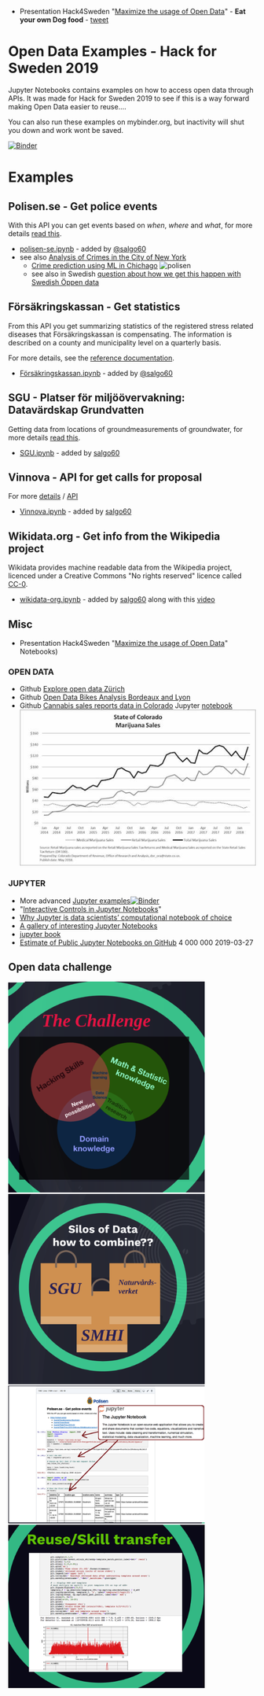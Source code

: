 
* Presentation Hack4Sweden "[Maximize the usage of Open Data](https://prezi.com/gxli-bpyese7/?utm_campaign=share&utm_medium=copy)" - **Eat your own Dog food** - [tweet](https://twitter.com/salgo60/status/1114848533906108416)

# Open Data Examples - Hack for Sweden 2019

Jupyter Notebooks contains examples on how to access open data through APIs. It was made for Hack for Sweden 2019 to see if this is a way forward making Open Data easier to reuse....

You can also run these examples on mybinder.org, but inactivity will shut you down and work wont be saved.

[![Binder](https://mybinder.org/badge_logo.svg)](https://mybinder.org/v2/gh/salgo60/open-data-examples/master?urlpath=%2Flab)

# Examples

## Polisen.se - Get police events
With this API you can get events based on _when_, _where_ and _what_, for more details [read this](https://polisen.se/om-polisen/om-webbplatsen/oppna-data/api-over-polisens-handelser/).

- [polisen-se.ipynb](polisen-se.ipynb) - added by [@salgo60](https://github.com/salgo60)
- see also [Analysis of Crimes in the City of New York](https://github.com/czapol/Analysis-of-Crimes-in-the-City-of-New-York/blob/master/Analysis%20of%20Crimes%20in%20The%20City%20of%20New%20York%20%20-%20Capstone%20Project%201%20-%20Code%20-%20Springboard%202018.ipynb)
  - [Crime prediction using ML in Chichago](https://github.com/code-zeus/Crime-Prediction)
![polisen](https://github.com/salgo60/open-data-examples/raw/37d018ecd1d0324190c3b42dab8de10725060484/OutputPolice.png)
  - see also in Swedish [question about how we get this happen with Swedish Öppen data](https://community.entryscape.com/t/var-data-uttrycks-i-format-x-enligt-specifikation-y-ar-det-ok/346/2?u=magnus_salgo)

## Försäkringskassan - Get statistics
From this API you get summarizing statistics of the registered stress related diseases that Försäkringskassan is compensating. The information is described on a county and municipality level on a quarterly basis.

For more details, see the [reference documentation](https://oppnadata.se/datamangd/#esc_entry=4778&esc_context=547).
- [Försäkringskassan.ipynb](Försäkringskassan.ipynb) - added by [@salgo60](https://github.com/salgo60)

## SGU - Platser för miljöövervakning: Datavärdskap Grundvatten
Getting data from locations of groundmeasurements of groundwater, for more details [read this](https://www.sgu.se/grundvatten/miljoovervakning-av-grundvatten/datavardskap-for-grundvatten/).

- [SGU.ipynb](SGU.ipynb) - added by [salgo60](https://github.com/salgo60)

## Vinnova  - API for get calls for proposal
For more [details](https://www.vinnova.se/en/apply-for-funding/find-the-right-funding/) / [API](https://www.vinnova.se/om-oss/kontakta-oss/om-webbplatsen/oppen-data/)

- [Vinnova.ipynb](Vinnova.ipynb) - added by [salgo60](https://github.com/salgo60)

## Wikidata.org - Get info from the Wikipedia project
Wikidata provides machine readable data from the Wikipedia project, licenced under a Creative Commons "No rights reserved" licence called [CC-0](https://creativecommons.org/share-your-work/public-domain/cc0/).

- [wikidata-org.ipynb](wikidata-org.ipynb) - added by [salgo60](https://github.com/salgo60) along with this [video](https://youtu.be/HrfQioXjGZE)

## Misc
* Presentation Hack4Sweden "[Maximize the usage of Open Data](https://prezi.com/gxli-bpyese7/?utm_campaign=share&utm_medium=copy)"
Notebooks)
### OPEN DATA
* Github [Explore open data Zürich](https://github.com/wildtreetech/explore-open-data)
* Github [Open Data Bikes Analysis Bordeaux and Lyon](https://github.com/Oslandia/open-data-bikes-analysis)
* Github [Cannabis sales reports data in Colorado](https://github.com/cjwinchester/co-weed-sales-data) Jupyter [notebook](https://github.com/cjwinchester/co-weed-sales-data/blob/master/Analysis%20of%20Colorado%20cannabis%20sales%20data.ipynb)
![Sales](https://github.com/cjwinchester/co-weed-sales-data/raw/6f45916eb928dd042a56a5a4321b4b67862703e7/img/mjsales.jpg)
### JUPYTER
* More advanced [Jupyter examples](https://github.com/minrk/ligo-binder/blob/master/index.ipynb)[![Binder](http://mybinder.org/badge.svg)](https://beta.mybinder.org/v2/gh/minrk/ligo-binder/master?filepath=index.ipynb)
* "[Interactive Controls in Jupyter Notebooks](https://towardsdatascience.com/interactive-controls-for-jupyter-notebooks-f5c94829aee6)"
* [Why Jupyter is data scientists’ computational notebook of choice](https://www.nature.com/articles/d41586-018-07196-1)
* [A gallery of interesting Jupyter Notebooks](https://github.com/jupyter/jupyter/wiki/A-gallery-of-interesting-Jupyter-Notebooks)
* [jupyter book](https://jupyterbook.org/intro.html)
* [Estimate of Public Jupyter Notebooks on GitHub](https://nbviewer.jupyter.org/github/parente/nbestimate/blob/master/estimate.ipynb) 4 000 000 2019-03-27
## Open data challenge
<img src="image/The Challenge OpenData.png" alt="drawing" width="400"/>

<img src="image/Silo.png" alt="drawing" width="400"/>

<img src="image/Jupiter.png" alt="drawing" width="400"/>

<img src="image/Reuse.png" alt="drawing" width="400"/>

